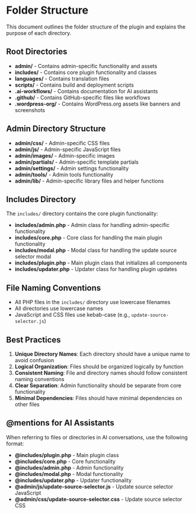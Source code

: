 # Folder Structure

This document outlines the folder structure of the plugin and explains the purpose of each directory.

## Root Directories

- **admin/** - Contains admin-specific functionality and assets
- **includes/** - Contains core plugin functionality and classes
- **languages/** - Contains translation files
- **scripts/** - Contains build and deployment scripts
- **.ai-workflows/** - Contains documentation for AI assistants
- **.github/** - Contains GitHub-specific files like workflows
- **.wordpress-org/** - Contains WordPress.org assets like banners and screenshots

## Admin Directory Structure

- **admin/css/** - Admin-specific CSS files
- **admin/js/** - Admin-specific JavaScript files
- **admin/images/** - Admin-specific images
- **admin/partials/** - Admin-specific template partials
- **admin/settings/** - Admin settings functionality
- **admin/tools/** - Admin tools functionality
- **admin/lib/** - Admin-specific library files and helper functions

## Includes Directory

The `includes/` directory contains the core plugin functionality:

- **includes/admin.php** - Admin class for handling admin-specific functionality
- **includes/core.php** - Core class for handling the main plugin functionality
- **includes/modal.php** - Modal class for handling the update source selector modal
- **includes/plugin.php** - Main plugin class that initializes all components
- **includes/updater.php** - Updater class for handling plugin updates

## File Naming Conventions

- All PHP files in the `includes/` directory use lowercase filenames
- All directories use lowercase names
- JavaScript and CSS files use kebab-case (e.g., `update-source-selector.js`)

## Best Practices

1. **Unique Directory Names**: Each directory should have a unique name to avoid confusion
2. **Logical Organization**: Files should be organized logically by function
3. **Consistent Naming**: File and directory names should follow consistent naming conventions
4. **Clear Separation**: Admin functionality should be separate from core functionality
5. **Minimal Dependencies**: Files should have minimal dependencies on other files

## @mentions for AI Assistants

When referring to files or directories in AI conversations, use the following format:

- **@includes/plugin.php** - Main plugin class
- **@includes/core.php** - Core functionality
- **@includes/admin.php** - Admin functionality
- **@includes/modal.php** - Modal functionality
- **@includes/updater.php** - Updater functionality
- **@admin/js/update-source-selector.js** - Update source selector JavaScript
- **@admin/css/update-source-selector.css** - Update source selector CSS
